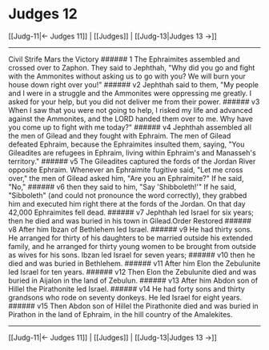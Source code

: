 # Judges 12

[[Judg-11|← Judges 11]] | [[Judges]] | [[Judg-13|Judges 13 →]]
***

Civil Strife Mars the Victory ###### 1 The Ephraimites assembled and crossed over to Zaphon. They said to Jephthah, "Why did you go and fight with the Ammonites without asking us to go with you? We will burn your house down right over you!" ###### v2 Jephthah said to them, "My people and I were in a struggle and the Ammonites were oppressing me greatly. I asked for your help, but you did not deliver me from their power. ###### v3 When I saw that you were not going to help, I risked my life and advanced against the Ammonites, and the LORD handed them over to me. Why have you come up to fight with me today?" ###### v4 Jephthah assembled all the men of Gilead and they fought with Ephraim. The men of Gilead defeated Ephraim, because the Ephraimites insulted them, saying, "You Gileadites are refugees in Ephraim, living within Ephraim's and Manasseh's territory." ###### v5 The Gileadites captured the fords of the Jordan River opposite Ephraim. Whenever an Ephraimite fugitive said, "Let me cross over," the men of Gilead asked him, "Are you an Ephraimite?" If he said, "No," ###### v6 then they said to him, "Say 'Shibboleth!'" If he said, "Sibboleth" (and could not pronounce the word correctly), they grabbed him and executed him right there at the fords of the Jordan. On that day 42,000 Ephraimites fell dead. ###### v7 Jephthah led Israel for six years; then he died and was buried in his town in Gilead.Order Restored ###### v8 After him Ibzan of Bethlehem led Israel. ###### v9 He had thirty sons. He arranged for thirty of his daughters to be married outside his extended family, and he arranged for thirty young women to be brought from outside as wives for his sons. Ibzan led Israel for seven years; ###### v10 then he died and was buried in Bethlehem. ###### v11 After him Elon the Zebulunite led Israel for ten years. ###### v12 Then Elon the Zebulunite died and was buried in Aijalon in the land of Zebulun. ###### v13 After him Abdon son of Hillel the Pirathonite led Israel. ###### v14 He had forty sons and thirty grandsons who rode on seventy donkeys. He led Israel for eight years. ###### v15 Then Abdon son of Hillel the Pirathonite died and was buried in Pirathon in the land of Ephraim, in the hill country of the Amalekites.

***
[[Judg-11|← Judges 11]] | [[Judges]] | [[Judg-13|Judges 13 →]]
